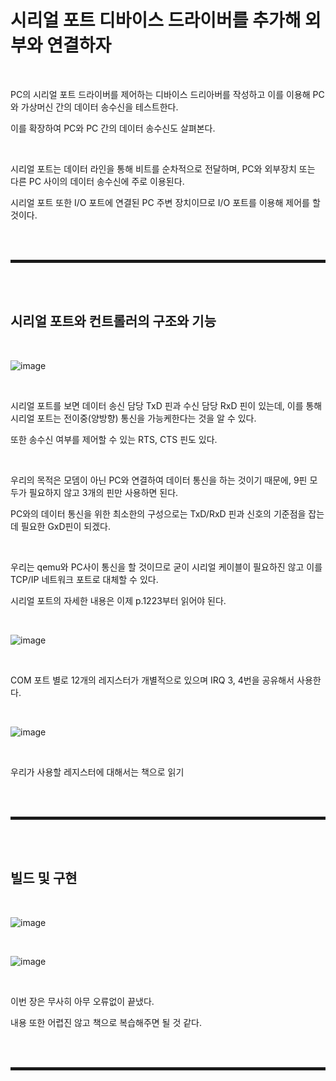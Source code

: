 # 시리얼 포트 디바이스 드라이버를 추가해 외부와 연결하자

<br>

PC의 시리얼 포트 드라이버를 제어하는 디바이스 드리아버를 작성하고 이를 이용해 PC와 가상머신 간의 데이터 송수신을 테스트한다.

이를 확장하여 PC와 PC 간의 데이터 송수신도 살펴본다.

<br>

시리얼 포트는 데이터 라인을 통해 비트를 순차적으로 전달하며, PC와 외부장치 또는 다른 PC 사이의 데이터 송수신에 주로 이용된다.

시리얼 포트 또한 I/O 포트에 연결된 PC 주변 장치이므로 I/O 포트를 이용해 제어를 할 것이다.

<br><br>
<hr style="border: 2px solid;">
<br><br>

## 시리얼 포트와 컨트롤러의 구조와 기능

<br>

![image](https://user-images.githubusercontent.com/52172169/205480245-50748233-5f93-4649-86ec-5278ffab17af.png)

<br>

시리얼 포트를 보면 데이터 송신 담당 TxD 핀과 수신 담당 RxD 핀이 있는데, 이를 통해 시리얼 포트는 전이중(양방향) 통신을 가능케한다는 것을 알 수 있다.

또한 송수신 여부를 제어할 수 있는 RTS, CTS 핀도 있다.

<br>

우리의 목적은 모뎀이 아닌 PC와 연결하여 데이터 통신을 하는 것이기 때문에, 9핀 모두가 필요하지 않고 3개의 핀만 사용하면 된다.

PC와의 데이터 통신을 위한 최소한의 구성으로는 TxD/RxD 핀과 신호의 기준점을 잡는데 필요한 GxD핀이 되겠다.

<br>

우리는 qemu와 PC사이 통신을 할 것이므로 굳이 시리얼 케이블이 필요하진 않고 이를 TCP/IP 네트워크 포트로 대체할 수 있다.

시리얼 포트의 자세한 내용은 이제 p.1223부터 읽어야 된다.

<br>

![image](https://user-images.githubusercontent.com/52172169/205480997-7dff52bc-b1af-4524-9b1d-154ec14a0bd0.png)

<br>

COM 포트 별로 12개의 레지스터가 개별적으로 있으며 IRQ 3, 4번을 공유해서 사용한다.

<br>

![image](https://user-images.githubusercontent.com/52172169/205481013-c562eb82-781d-4e61-94ae-e0fe4c013187.png)

<br>

우리가 사용할 레지스터에 대해서는 책으로 읽기

<br><br>
<hr style="border: 2px solid;">
<br><br>

## 빌드 및 구현

<br>

![image](https://user-images.githubusercontent.com/52172169/205488587-0d3bc761-a7a8-4fb1-99f8-63b0b320dd37.png)

<br>

![image](https://user-images.githubusercontent.com/52172169/205488596-8be29892-e8e4-41ba-b45e-fa2a66c48548.png)

<br>

이번 장은 무사히 아무 오류없이 끝냈다. 

내용 또한 어렵진 않고 책으로 복습해주면 될 것 같다.

<br><br>
<hr style="border: 2px solid;">
<br><br>
